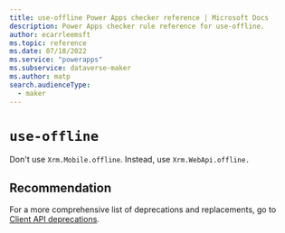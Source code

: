 ```yaml
---
title: use-offline Power Apps checker reference | Microsoft Docs
description: Power Apps checker rule reference for use-offline.
author: ecarrleemsft
ms.topic: reference
ms.date: 07/18/2022
ms.service: "powerapps"
ms.subservice: dataverse-maker
ms.author: matp
search.audienceType: 
  - maker
---
```

# `use-offline`

Don't use `Xrm.Mobile.offline`. Instead, use `Xrm.WebApi.offline.`

## Recommendation

For a more comprehensive list of deprecations and replacements, go to [Client API deprecations](/power-platform/important-changes-coming#some-client-apis-are-deprecated). 
